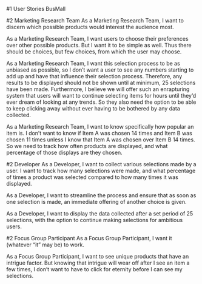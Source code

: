 #1 User Stories BusMall

#2 Marketing Research Team
As a Marketing Research Team, I want to discern which possible products would interest the audience most.  

As a Marketing Research Team, I want users to choose their preferences over other possible products.  But I want it to be simple as well.  Thus there should be choices, but few choices, from which the user may choose.

As a Marketing Research Team, I want this selection process to be as unbiased as possible, so I don’t want a user to see any numbers starting to add up and have that influence their selection process.  Therefore, any results to be displayed should not be shown until at minimum, 25 selections have been made.  Furthermore, I believe we will offer such an enrapturing system that users will want to continue selecting items for hours until they’d ever dream of looking at any trends.  So they also need the option to be able to keep clicking away without ever having to be bothered by any data collected.

As a Marketing Research Team, I want to know specifically how popular an item is.  I don’t want to know if Item A was chosen 14 times and Item B was chosen 11 times unless I know that Item A was chosen over Item B 14 times.  So we need to track how often products are displayed, and what percentage of those displays are they chosen.

#2 Developer
As a Developer, I want to collect various selections made by a user.  I want to track how many selections were made, and what percentage of times a product was selected compared to how many times it was displayed.

As a Developer, I want to streamline the process and ensure that as soon as one selection is made, an immediate offering of another choice is given.

As a Developer, I want to display the data collected after a set period of 25 selections, with the option to continue making selections for ambitious users.

#2 Focus Group Participant
As a Focus Group Participant, I want it (whatever “it” may be) to work.

As a Focus Group Participant, I want to see unique products that have an intrigue factor.  But knowing that intrigue will wear off after I see an item a few times, I don’t want to have to click for eternity before I can see my selections.
